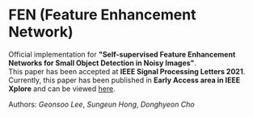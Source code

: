 # FEN (Feature Enhancement Network)
Official implementation for **"Self-supervised Feature Enhancement Networks for Small Object Detection in Noisy Images"**.  
This paper has been accepted at **IEEE Signal Processing Letters 2021**.  
Currently, this paper has been published in **Early Access area in IEEE Xplore** and can be viewed [here](https://ieeexplore.ieee.org/document/9432743). 
  
Authors: *Geonsoo Lee*, *Sungeun Hong*, *Donghyeon Cho*
